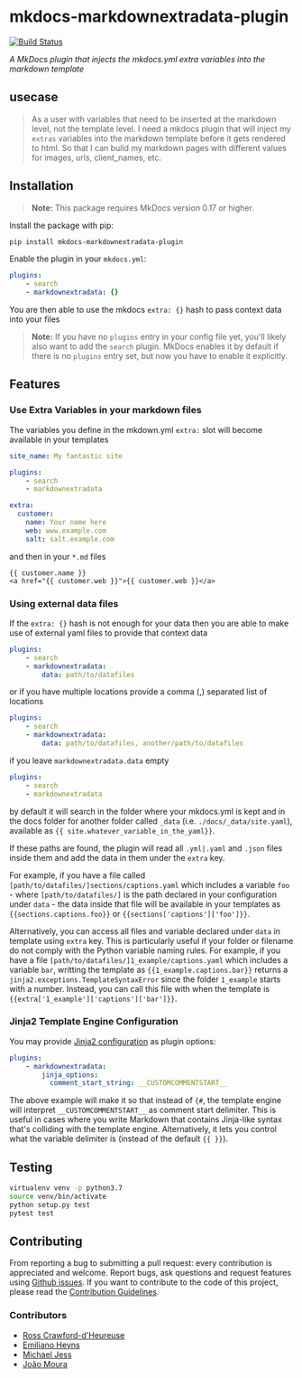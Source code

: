 # mkdocs-markdownextradata-plugin

[![Build Status](https://travis-ci.org/rosscdh/mkdocs-markdownextradata-plugin.svg?branch=master)](https://travis-ci.org/rosscdh/mkdocs-markdownextradata-plugin)

*A MkDocs plugin that injects the mkdocs.yml extra variables into the markdown template*

## usecase

> As a user with variables that need to be inserted at the markdown level, not the template level.
I need a mkdocs plugin that will inject my `extras` variables into the markdown template before it gets rendered to html.
So that I can build my markdown pages with different values for images, urls, client_names, etc.

## Installation

> **Note:** This package requires MkDocs version 0.17 or higher.

Install the package with pip:

```bash
pip install mkdocs-markdownextradata-plugin
```

Enable the plugin in your `mkdocs.yml`:

```yaml
plugins:
    - search
    - markdownextradata: {}
```

You are then able to use the mkdocs `extra: {}` hash to pass context data into your files

> **Note:** If you have no `plugins` entry in your config file yet, you'll likely also want to add the `search` plugin. MkDocs enables it by default if there is no `plugins` entry set, but now you have to enable it explicitly.


## Features

### Use Extra Variables in your markdown files

The variables you define in the mkdown.yml `extra:` slot will become available in your templates

```yaml
site_name: My fantastic site

plugins:
    - search
    - markdownextradata

extra:
  customer:
    name: Your name here
    web: www.example.com
    salt: salt.example.com
```

and then in your `*.md` files

```jinja
{{ customer.name }}
<a href="{{ customer.web }}">{{ customer.web }}</a>
```

### Using external data files

If the `extra: {}` hash is not enough for your data then you are able to make use of external yaml files to provide that context data

```yaml
plugins:
    - search
    - markdownextradata:
        data: path/to/datafiles
```

or if you have multiple locations provide a comma (,) separated list of locations

```yaml
plugins:
    - search
    - markdownextradata:
        data: path/to/datafiles, another/path/to/datafiles
```

if you leave `markdownextradata.data` empty

```yaml
plugins:
    - search
    - markdownextradata
```

by default it will search in the folder where your mkdocs.yml is kept
and in the docs folder for another folder called `_data`
(i.e. `./docs/_data/site.yaml`), available as `{{ site.whatever_variable_in_the_yaml}}`.

If these paths are found, the plugin will read all `.yml|.yaml` and `.json`
files inside them and add the data in them under the `extra` key.

For example, if you have a file called `[path/to/datafiles/]sections/captions.yaml`
which includes a variable `foo` - where `[path/to/datafiles/]` is the path declared
in your configuration under `data` - the data inside that file will be available in
 your templates as `{{sections.captions.foo}}` or `{{sections['captions']['foo']}}`.

Alternatively, you can access all files and variable declared under `data` in template
using `extra` key.
This is particularly useful if your folder or filename do not comply with the Python
variable naming rules.
For example, if you have a file `[path/to/datafiles/]1_example/captions.yaml`
which includes a variable `bar`, writting the template as
`{{1_example.captions.bar}}` returns a `jinja2.exceptions.TemplateSyntaxError` since
the folder `1_example` starts with a number. Instead, you can call this file with
 when the template is `{{extra['1_example']['captions']['bar']}}`.


### Jinja2 Template Engine Configuration

You may provide [Jinja2 configuration](https://jinja.palletsprojects.com/en/2.11.x/api/#high-level-api) as plugin options:

```yml
plugins:
    - markdownextradata:
        jinja_options:
          comment_start_string: __CUSTOMCOMMENTSTART__
```

The above example will make it so that instead of `{#`, the template engine will interpret `__CUSTOMCOMMENTSTART__` as comment start delimiter. This is useful in cases where
you write Markdown that contains Jinja-like syntax that's colliding with the template engine. Alternatively, it lets you control what the variable delimiter is (instead of the default `{{ }}`).

## Testing

```bash
virtualenv venv -p python3.7
source venv/bin/activate
python setup.py test
pytest test
```

## Contributing

From reporting a bug to submitting a pull request: every contribution is appreciated and welcome.
Report bugs, ask questions and request features using [Github issues][github-issues].
If you want to contribute to the code of this project, please read the [Contribution Guidelines][contributing].

[github-issues]: https://github.com/rosscdh/mkdocs-markdownextradata-plugin/issues
[contributing]: CONTRIBUTING.md

### Contributors

- [Ross Crawford-d'Heureuse](https://github.com/rosscdh)
- [Emiliano Heyns](https://github.com/retorquere)
- [Michael Jess](https://github.com/miffels)
- [João Moura](https://github.com/operte)
